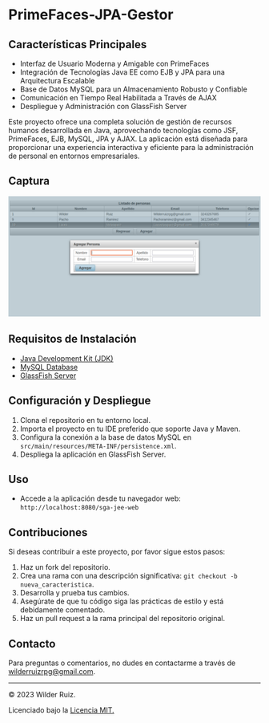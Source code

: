 # PrimeFaces-JPA-Gestor

## Características Principales

- Interfaz de Usuario Moderna y Amigable con PrimeFaces
- Integración de Tecnologías Java EE como EJB y JPA para una Arquitectura Escalable
- Base de Datos MySQL para un Almacenamiento Robusto y Confiable
- Comunicación en Tiempo Real Habilitada a Través de AJAX
- Despliegue y Administración con GlassFish Server

Este proyecto ofrece una completa solución de gestión de recursos humanos desarrollada en Java, aprovechando tecnologías como JSF, PrimeFaces, EJB, MySQL, JPA y AJAX. La aplicación está diseñada para proporcionar una experiencia interactiva y eficiente para la administración de personal en entornos empresariales.

## Captura

![](caps/Main.png)

## Requisitos de Instalación

- [Java Development Kit (JDK)](https://www.oracle.com/java/technologies/javase-downloads.html)
- [MySQL Database](https://dev.mysql.com/downloads/installer/)
- [GlassFish Server](https://javaee.github.io/glassfish/download)

## Configuración y Despliegue

1. Clona el repositorio en tu entorno local.
2. Importa el proyecto en tu IDE preferido que soporte Java y Maven.
3. Configura la conexión a la base de datos MySQL en `src/main/resources/META-INF/persistence.xml`.
4. Despliega la aplicación en GlassFish Server.

## Uso

- Accede a la aplicación desde tu navegador web: `http://localhost:8080/sga-jee-web`

## Contribuciones

Si deseas contribuir a este proyecto, por favor sigue estos pasos:

1. Haz un fork del repositorio.
2. Crea una rama con una descripción significativa: `git checkout -b nueva_caracteristica`.
3. Desarrolla y prueba tus cambios.
4. Asegúrate de que tu código siga las prácticas de estilo y está debidamente comentado.
5. Haz un pull request a la rama principal del repositorio original.

## Contacto

Para preguntas o comentarios, no dudes en contactarme a través de [wilderruizrpg@gmail.com](mailto:wilderruizrpg@gmail.com).

---

© 2023 Wilder Ruiz.

Licenciado bajo la  [Licencia MIT.](LISENCE)
